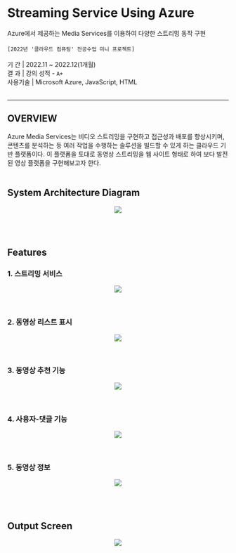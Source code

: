 # Streaming Service Using Azure
Azure에서 제공하는 Media Services를 이용하여 다양한 스트리밍 동작 구현<br><br>
`[2022년 '클라우드 컴퓨팅' 전공수업 미니 프로젝트]`
<br><br>
  기       간  | 2022.11 ~ 2022.12(1개월)<br>
  결       과  | 강의 성적 - `A+`  <br>
  사용기술  | Microsoft Azure, JavaScript, HTML<br></br>


* * *

## OVERVIEW
Azure Media Services는 비디오 스트리밍을 구현하고 접근성과 배포를 향상시키며, 
콘텐츠를 분석하는 등 여러 작업을 수행하는 솔루션을 빌드할 수 있게 하는 클라우드 기반 플랫폼이다.
이 플랫폼을 토대로 동영상 스트리밍을 웹 사이트 형태로 하여 보다 발전된 영상 플랫폼을 구현해보고자 한다.</br></br>


## System Architecture Diagram
<p align="center"><img src="https://github.com/Hayeonggg/Streaming-Service-Azure-2022/assets/90309728/bc35cb03-127a-4468-b884-554d22826a7c"></p>
</br></br>

## Features
### 1. 스트리밍 서비스
   <p align="center"><img src="https://github.com/Hayeonggg/Streaming-Service-Azure-2022/assets/90309728/b7c504ee-4c05-4a32-be39-9fb168d683b8"></p>
</br>

### 2. 동영상 리스트 표시
<p align="center"><img src="https://github.com/Hayeonggg/Streaming-Service-Azure-2022/assets/90309728/1c01ae66-0a65-4874-9fd5-b36924fab909"></p>

</br>

### 3. 동영상 추천 기능
<p align="center"><img src="https://github.com/Hayeonggg/Streaming-Service-Azure-2022/assets/90309728/85398d98-bd66-4542-8e29-6ede06d6f0ae"></p>

</br>

### 4. 사용자-댓글 기능
<p align="center"><img src="https://github.com/Hayeonggg/Streaming-Service-Azure-2022/assets/90309728/6ec13b6c-6c3b-4038-a7e6-5b134b743a17"></p>

 </br>
 
### 5. 동영상 정보
<p align="center"><img src="https://github.com/Hayeonggg/Streaming-Service-Azure-2022/assets/90309728/29c558d3-3b08-4dda-9d9a-98f5494c9933"></p>



</br></br>

## Output Screen
<p align="center"><img src="https://github.com/Hayeonggg/Streaming-Service-Azure-2022/assets/90309728/534b868e-a13e-41e7-b715-7c6b7117d8fa"></p>

